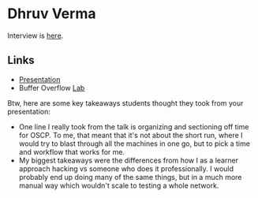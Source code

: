 # Dhruv Verma

Interview is [here](https://docs.google.com/document/d/1_cXk3J_PyI4prD0-xpZf9KmL0DCF9M52zzwzdObV2-A/edit?usp=sharing).

## Links

* [Presentation](https://docs.google.com/presentation/d/122UBRhgM443_WZZ4TERQnpzyEQaOTLZtPHbFT968LFI/edit?usp=sharing/)
* Buffer Overflow [Lab](https://seedsecuritylabs.org/Labs_16.04/Software/Buffer_Overflow)

Btw, here are some key takeaways students thought they took from your presentation:

* One line I really took from the talk is organizing and sectioning off time for OSCP. To me, that meant that it's not about the short run, where I would try to blast through all the machines in one go, but to pick a time and workflow that works for me.
* My biggest takeaways were the differences from how I as a learner approach hacking vs someone who does it professionally. I would probably end up doing many of the same things, but in a much more manual way which wouldn't scale to testing a whole network.



